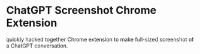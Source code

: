 # ChatGPT Screenshot Chrome Extension

quickly hacked together Chrome extension to make full-sized screenshot of a ChatGPT conversation.
